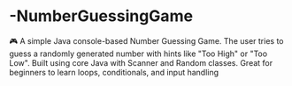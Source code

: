 # -NumberGuessingGame
🎮 A simple Java console-based Number Guessing Game. The user tries to guess a randomly generated number with hints like "Too High" or "Too Low". Built using core Java with Scanner and Random classes. Great for beginners to learn loops, conditionals, and input handling
